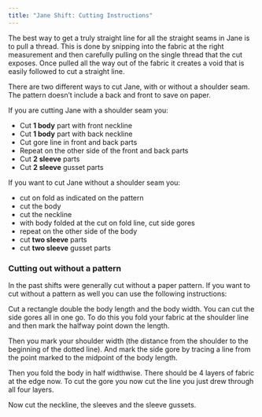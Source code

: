 ```yaml
---
title: "Jane Shift: Cutting Instructions"
---
```


The best way to get a truly straight line for all the straight seams in Jane is to pull a thread. This is done by snipping into the fabric at the right measurement and then carefully pulling on the single thread that the cut exposes. Once pulled all the way out of the fabric it creates a void that is easily followed to cut a straight line. 

There are two different ways to cut Jane, with or without a shoulder seam. The pattern doesn’t include a back and front to save on paper.

If you are cutting Jane with a shoulder seam you:
- Cut **1 body** part with front neckline
- Cut **1 body** part with back neckline
- Cut gore line in front and back parts
- Repeat on the other side of the front and back parts
- Cut **2 sleeve** parts 
- Cut **2 sleeve** gusset parts 

If you want to cut Jane without a shoulder seam you:
- cut on fold as indicated on the pattern
- cut the body
- cut the neckline
- with body folded at the cut on fold line, cut side gores 
- repeat on the other side of the body
- cut **two sleeve** parts 
- cut **two sleeve** gusset parts 

### Cutting out without a pattern 

In the past shifts were generally cut without a paper pattern. If you want to cut without a pattern as well you can use the following instructions: 

Cut a rectangle double the body length and the body width. You can cut the side gores all in one go. To do this you fold your fabric at the shoulder line and then mark the halfway point down the length. 

Then you mark your shoulder width (the distance from the shoulder to the beginning of the dotted line). And mark the side gore by tracing a line from the point marked to the midpoint of the body length. 

Then you fold the body in half widthwise. There should be 4 layers of fabric at the edge now. To cut the gore you now cut the line you just drew through all four layers. 

Now cut the neckline, the sleeves and the sleeve gussets. 